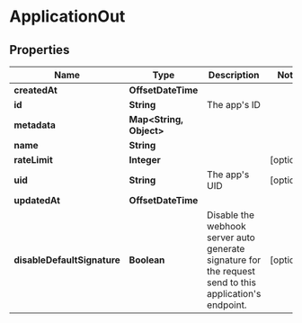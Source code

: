 

# ApplicationOut


## Properties

Name | Type | Description | Notes
------------ | ------------- | ------------- | -------------
**createdAt** | **OffsetDateTime** |  | 
**id** | **String** | The app&#39;s ID | 
**metadata** | **Map&lt;String, Object&gt;** |  | 
**name** | **String** |  | 
**rateLimit** | **Integer** |  |  [optional]
**uid** | **String** | The app&#39;s UID |  [optional]
**updatedAt** | **OffsetDateTime** |  | 
**disableDefaultSignature** | **Boolean** | Disable the webhook server auto generate signature for the request send to this application&#39;s endpoint. |  [optional]



